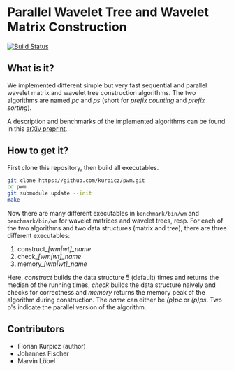 # Parallel Wavelet Tree and Wavelet Matrix Construction

[![Build Status](https://travis-ci.org/kurpicz/pwm.svg?branch=master)](https://travis-ci.org/kurpicz/pwm)

## What is it?
We implemented different simple but very fast sequential and parallel wavelet matrix and wavelet tree construction algorithms.
The two algorithms are named *pc* and *ps* (short for *prefix counting* and *prefix sorting*).

A description and benchmarks of the implemented algorithms can be found in this [arXiv preprint](https://arxiv.org/abs/1702.07578).

## How to get it?
First clone this repository, then build all executables.
```sh
git clone https://github.com/kurpicz/pwm.git
cd pwm
git submodule update --init
make
```
Now there are many different executables in `benchmark/bin/wm` and `benchmark/bin/wm` for wavelet matrices and wavelet trees, resp.
For each of the two algorithms and two data structures (matrix and tree), there are three different executables:

1. construct_*[wm|wt]_name*
2. check_*[wm|wt]_name*
3. memory_*[wm|wt]_name*

Here, *construct* builds the data structure 5 (default) times and returns the median of the running times, *check* builds the data structure naively and checks for correctness and *memory* returns the memory peak of the algorithm during construction.
The *name* can either be *(p)pc* or *(p)ps*.
Two p's indicate the parallel version of the algorithm.

## Contributors
- Florian Kurpicz (author)
- Johannes Fischer
- Marvin Löbel
